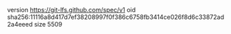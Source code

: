 version https://git-lfs.github.com/spec/v1
oid sha256:11116a8d417d7ef38208997f0f386c6758fb3414ce026f8d6c33872ad2a4eeed
size 5509
